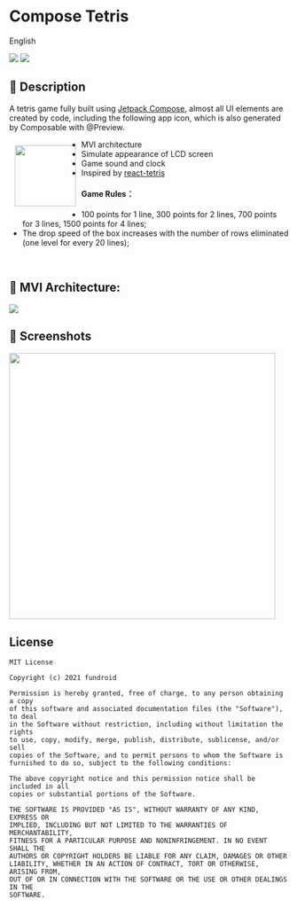 # Compose Tetris

English

![](https://img.shields.io/badge/jetpack_compose-1.0.0_beta02-green.svg)
![](https://img.shields.io/badge/min_sdk_versioin-21-orange.svg)

## :scroll: Description

A tetris game fully built using [Jetpack Compose](https://developer.android.com/jetpack/compose), almost all UI elements are created by code, including the following app icon, which is also generated by Composable with @Preview.


<img src="app/src/main/res/drawable/ic_launcher.png" width=110 align=left hspace="10" vspace="10"  >


- MVI architecture
- Simulate appearance of LCD screen
- Game sound and clock
- Inspired by [react-tetris](https://github.com/chvin/react-tetris/blob/master/README-EN.md)

#### Game Rules：
- 100 points for 1 line, 300 points for 2 lines, 700 points for 3 lines, 1500 points for 4 lines;
- The drop speed of the box increases with the number of rows eliminated (one level for every 20 lines);


<br/>

## :nut_and_bolt: MVI Architecture:

<img src="/results/mvi_arch.png">

<br/>

## :camera_flash: Screenshots
<img src="/results/screenshot.gif" width="480">


## License
```
MIT License

Copyright (c) 2021 fundroid

Permission is hereby granted, free of charge, to any person obtaining a copy
of this software and associated documentation files (the "Software"), to deal
in the Software without restriction, including without limitation the rights
to use, copy, modify, merge, publish, distribute, sublicense, and/or sell
copies of the Software, and to permit persons to whom the Software is
furnished to do so, subject to the following conditions:

The above copyright notice and this permission notice shall be included in all
copies or substantial portions of the Software.

THE SOFTWARE IS PROVIDED "AS IS", WITHOUT WARRANTY OF ANY KIND, EXPRESS OR
IMPLIED, INCLUDING BUT NOT LIMITED TO THE WARRANTIES OF MERCHANTABILITY,
FITNESS FOR A PARTICULAR PURPOSE AND NONINFRINGEMENT. IN NO EVENT SHALL THE
AUTHORS OR COPYRIGHT HOLDERS BE LIABLE FOR ANY CLAIM, DAMAGES OR OTHER
LIABILITY, WHETHER IN AN ACTION OF CONTRACT, TORT OR OTHERWISE, ARISING FROM,
OUT OF OR IN CONNECTION WITH THE SOFTWARE OR THE USE OR OTHER DEALINGS IN THE
SOFTWARE.
```
